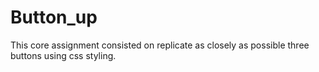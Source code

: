 # Button_up
This core assignment consisted on replicate as closely as possible three buttons using css styling.